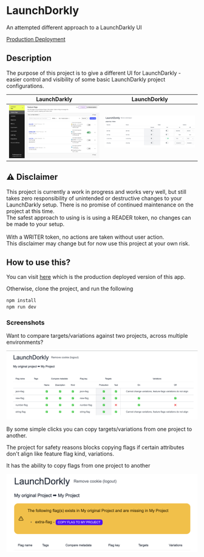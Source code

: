 # LaunchDorkly

An attempted different approach to a LaunchDarkly UI

[Production Deployment](https://launchdorkly.vercel.app/)

## Description

The purpose of this project is to give a different UI for LaunchDarkly - easier control and visibility of some basic LaunchDarkly project configurations.

| LaunchDarkly                                                            | LaunchDorkly                                                            |
| ----------------------------------------------------------------------- | ----------------------------------------------------------------------- |
| ![img.png](readme-assets/darkly-feature-flags-dashboard-2023-11-06.png) | ![img.png](readme-assets/dorkly-feature-flags-dashboard-2023-11-06.png) |

## ⚠️ Disclaimer

This project is currently a work in progress and works very well, but still takes zero responsibility of unintended or destructive
changes to your LaunchDarkly setup. There is no promise of continued maintenance on the project at this time.
<br/>
The safest approach to using is is using a READER token, no changes can be made to your setup.  
<br/>
With a WRITER token, no actions are taken without user action.
<br/>
This disclaimer may change but for now use this project at your own risk.

## How to use this?

You can visit [here](https://launchdorkly.vercel.app/) which is the production deployed version of this app.

Otherwise, clone the project, and run the following

```bash
npm install
npm run dev
```

### Screenshots

Want to compare targets/variations against two projects, across multiple environments?

![img.png](readme-assets/dorkly-copy-project.png)

By some simple clicks you can copy targets/variations from one project to another.

The project for safety reasons blocks copying flags if certain attributes don't align like feature flag kind,
variations.

It has the ability to copy flags from one project to another

![img.png](readme-assets/dorkly-copy-missing-flag.png)
